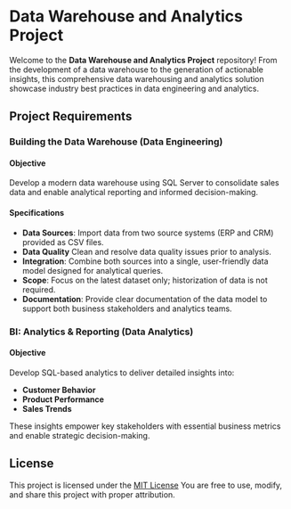 # Data Warehouse and Analytics Project

Welcome to the **Data Warehouse and Analytics Project** repository! From the development of a data warehouse to the generation of actionable insights, this comprehensive data warehousing and analytics solution showcase industry best practices in data engineering and analytics. 

## Project Requirements

### Building the Data Warehouse (Data Engineering)

#### Objective

Develop a modern data warehouse using SQL Server to consolidate sales data and enable analytical reporting and informed decision-making. 

#### Specifications 

- **Data Sources**: Import data from two source systems (ERP and CRM) provided as CSV files.
- **Data Quality** Clean and resolve data quality issues prior to analysis.
- **Integration**: Combine both sources into a single, user-friendly data model designed for analytical queries.
- **Scope**: Focus on the latest dataset only; historization of data is not required.
- **Documentation**: Provide clear documentation of the data model to support both business stakeholders and analytics teams.

### BI: Analytics & Reporting (Data Analytics)

#### Objective

Develop SQL-based analytics to deliver detailed insights into:
- **Customer Behavior**
- **Product Performance**
- **Sales Trends**

These insights empower key stakeholders with essential business metrics and enable strategic decision-making.

## License

This project is licensed under the [MIT License](https://choosealicense.com/licenses/mit/) You are free to use, modify, and share this project with proper attribution. 
